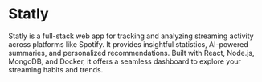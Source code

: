 # Statly
Statly is a full-stack web app for tracking and analyzing streaming activity across platforms like Spotify. It provides insightful statistics, AI-powered summaries, and personalized recommendations. Built with React, Node.js, MongoDB, and Docker, it offers a seamless dashboard to explore your streaming habits and trends.
